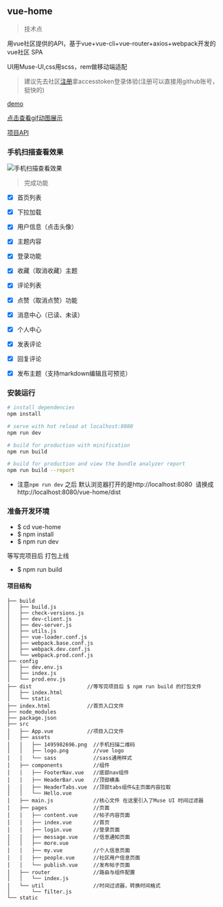 ## vue-home

>技术点 

用vue社区提供的API，基于vue+vue-cli+vue-router+axios+webpack开发的vue社区 SPA

UI用Muse-UI,css用scss，rem做移动端适配


> 建议先去社区[注册](https://www.vue-js.com/signup)拿accesstoken登录体验(注册可以直接用github账号，挺快的)

[demo](https://aermin.github.io/vue-home/dist/)

[点击查看gif动图展示](http://ooytyiziz.bkt.clouddn.com/vue-home.gif)

[项目API](https://www.vue-js.com/api/)
### 手机扫描查看效果
![手机扫描查看效果](https://github.com/aermin/vue-home/blob/master/src/assets/1495982696.png)

> 完成功能

- [x] 首页列表
- [x] 下拉加载
- [x] 用户信息（点击头像）
- [x] 主题内容
- [x] 登录功能
- [x] 收藏（取消收藏）主题
- [x] 评论列表
- [x] 点赞（取消点赞）功能
- [x] 消息中心（已读、未读）
- [x] 个人中心
- [x] 发表评论
- [x] 回复评论
- [x] 发布主题（支持markdown编辑且可预览）


### 安装运行

``` bash
# install dependencies
npm install

# serve with hot reload at localhost:8080
npm run dev

# build for production with minification
npm run build

# build for production and view the bundle analyzer report
npm run build --report
```
* 注意`npm run dev` 之后 默认浏览器打开的是http://localhost:8080  请换成http://localhost:8080/vue-home/dist

### 准备开发环境

* $ cd vue-home
* $ npm install
* $ npm run dev

等写完项目后 打包上线
* $ npm run build

#### 项目结构

```
├── build
│   ├── build.js
│   ├── check-versions.js
│   ├── dev-client.js
│   ├── dev-server.js
│   ├── utils.js
│   ├── vue-loader.conf.js
│   ├── webpack.base.conf.js
│   ├── webpack.dev.conf.js
│   └── webpack.prod.conf.js
├── config
│   ├── dev.env.js
│   ├── index.js
│   └── prod.env.js
├── dist                  //等写完项目后 $ npm run build 的打包文件
│   ├── index.html
│   └── static
├── index.html            //首页入口文件
├── node_modules
├── package.json          
├── src
│   ├── App.vue           //项目入口文件
│   ├── assets
│   │   ├── 1495982696.png  //手机扫描二维码
│   │   ├── logo.png        //vue logo
│   │   └── sass            //sass通用样式
│   ├── components          //组件
│   │   ├── FooterNav.vue   //底部nav组件
│   │   ├── HeaderBar.vue   //顶部横条
│   │   ├── HeaderTabs.vue  //顶部tabs组件&主页面内容拉取
│   │   └── Hello.vue        
│   ├── main.js             //核心文件 在这里引入了Muse UI 时间过滤器
│   ├── pages               //页面
│   │   ├── content.vue     //帖子内容页面  
│   │   ├── index.vue       //首页
│   │   ├── login.vue       //登录页面
│   │   ├── message.vue     //信息通知页面
│   │   ├── more.vue        
│   │   ├── my.vue          //个人信息页面
│   │   ├── people.vue      //社区用户信息页面
│   │   └── publish.vue     //发布帖子页面
│   ├── router              //路由与组件配置
│   │   └── index.js 
│   └── util                //时间过滤器，转换时间格式
│       └── filter.js
└── static
```
